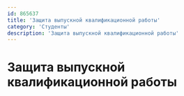 ```yaml
---
id: 865637
title: 'Защита выпускной квалификационной работы'
category: 'Студенты'
description: 'Защита выпускной квалификационной работы'
---
```


# Защита выпускной квалификационной работы
